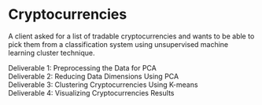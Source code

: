 # Cryptocurrencies


A client asked for a list of tradable cryptocurrencies and wants to be able to pick them from a classification system using unsupervised machine learning cluster technique.

Deliverable 1: Preprocessing the Data for PCA<br/>
Deliverable 2: Reducing Data Dimensions Using PCA<br/>
Deliverable 3: Clustering Cryptocurrencies Using K-means<br/>
Deliverable 4: Visualizing Cryptocurrencies Results<br/>
